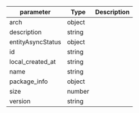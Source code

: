| parameter | Type | Description |
| ----------- | ----------- |----------- |
| arch  |  object  |    |
| description  |  string  |    |
| entityAsyncStatus  |  object  |    |
| id  |  string  |    |
| local_created_at  |  string  |    |
| name  |  string  |    |
| package_info  |  object  |    |
| size  |  number  |    |
| version  |  string  |    |